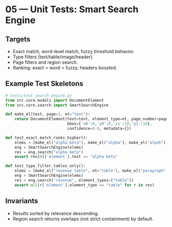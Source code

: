 # 05 — Unit Tests: Smart Search Engine

## Targets
- Exact match, word-level match, fuzzy threshold behavior.
- Type filters (text/table/image/header).
- Page filters and region search.
- Ranking: exact > word > fuzzy; headers boosted.

## Example Test Skeletons
```python
# tests/test_search_engine.py
from src.core.models import DocumentElement
from src.core.search import SmartSearchEngine

def make_el(text, page=1, et="text"):
    return DocumentElement(text=text, element_type=et, page_number=page,
                           bbox={'x0':0,'y0':0,'x1':10,'y1':10},
                           confidence=0.9, metadata={})

def test_exact_match_ranks_higher():
    elems = [make_el("alpha beta"), make_el("alpha"), make_el("alpah")]  # typo
    eng = SmartSearchEngine(elems)
    res = eng.search("alpha beta")
    assert res[0]['element'].text == "alpha beta"

def test_type_filter_tables_only():
    elems = [make_el("revenue table", et="table"), make_el("paragraph", et="text")]
    eng = SmartSearchEngine(elems)
    res = eng.search("revenue", element_types=["table"])
    assert all(r['element'].element_type == "table" for r in res)
```

## Invariants
- Results sorted by relevance descending.
- Region search returns overlaps (not strict containment) by default.
